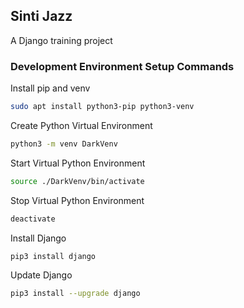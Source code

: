 ## Sinti Jazz

A Django training project

### Development Environment Setup Commands

Install pip and venv
```bash
sudo apt install python3-pip python3-venv
```
Create Python Virtual Environment
```bash
python3 -m venv DarkVenv
```
Start Virtual Python Environment
```bash
source ./DarkVenv/bin/activate
```
Stop Virtual Python Environment
```bash
deactivate
```
Install Django 
```bash
pip3 install django
```
Update Django
```bash
pip3 install --upgrade django
```

